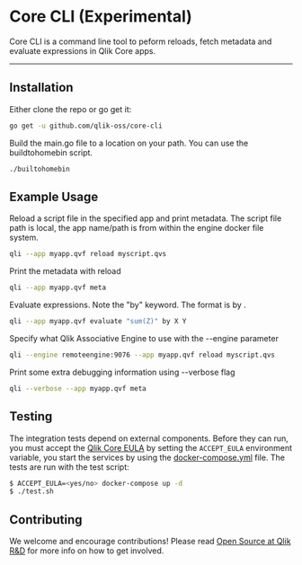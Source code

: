 # Core CLI (Experimental)
Core CLI is a command line tool to peform reloads, fetch metadata and evaluate expressions in Qlik Core apps.


---

## Installation
Either clone the repo or go get it:
```bash
go get -u github.com/qlik-oss/core-cli
```

Build the main.go file to a location on your path. You can use the buildtohomebin script.
```bash
./builtohomebin
```

## Example Usage
Reload a script file in the specified app and print metadata. The script file path is local, the app name/path is from within the engine docker file system.
```bash
qli --app myapp.qvf reload myscript.qvs
```

Print the metadata with reload
```bash
qli --app myapp.qvf meta
```

Evaluate expressions. Note the "by" keyword. The format is <expressions> by <dimensions>.
```bash
qli --app myapp.qvf evaluate "sum(Z)" by X Y
```

Specify what Qlik Associative Engine to use with the --engine parameter
```bash
qli --engine remoteengine:9076 --app myapp.qvf reload myscript.qvs
```

Print some extra debugging information using --verbose flag
```bash
qli --verbose --app myapp.qvf meta
```

## Testing

The integration tests depend on external components. Before they can run, you must accept the [Qlik Core EULA](https://qlikcore.com/beta/) 
by setting the `ACCEPT_EULA` environment variable, you start the services by using the [docker-compose.yml](./docker-compose.yml) file.
The tests are run with the test script:


```sh
$ ACCEPT_EULA=<yes/no> docker-compose up -d
$ ./test.sh
```

## Contributing
We welcome and encourage contributions! Please read [Open Source at Qlik R&D](https://github.com/qlik-oss/open-source)
for more info on how to get involved.
